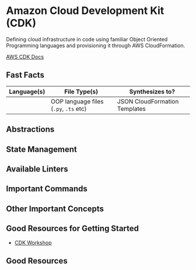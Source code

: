# Amazon Cloud Development Kit (CDK)

Defining cloud infrastructure in code using familiar Object Oriented Programming languages and provisioning it through AWS CloudFormation.

[AWS CDK Docs](https://docs.aws.amazon.com/cdk/api/v2/)

## Fast Facts

| Language(s)   | File Type(s) | Synthesizes to?                         |
|--------------|-------------|----------------------------------------|
|   | OOP language files (`.py`, `.ts` etc)   | JSON CloudFormation Templates |

## Abstractions

## State Management

## Available Linters

## Important Commands

## Other Important Concepts

## Good Resources for Getting Started

- [CDK Workshop](https://cdkworkshop.com/)

## Good Resources